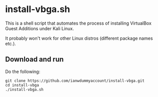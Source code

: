 # install-vbga.sh

This is a shell script that automates the process of installing
VirtualBox Guest Additions under Kali Linux.

It probably won't work for other Linux distros (different package names
etc.).

## Download and run

Do the following:

	git clone https://github.com/ianwdummyaccount/install-vbga.git
	cd install-vbga
	./install-vbga.sh
